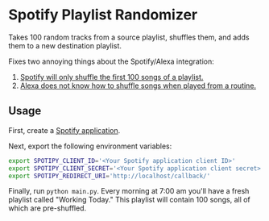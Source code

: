 # Spotify Playlist Randomizer

Takes 100 random tracks from a source playlist, shuffles them, and adds them to a new destination playlist.

Fixes two annoying things about the Spotify/Alexa integration:

1. [Spotify will only shuffle the first 100 songs of a playlist.](https://community.spotify.com/t5/Ongoing-Issues/Connect-only-plays-100-song-chunks-of-playlists/idi-p/1284690)
2. [Alexa does not know how to shuffle songs when played from a routine.](https://community.spotify.com/t5/Live-Ideas/echo-Playlists-Alexa-shuffle-command-for-routines/idi-p/4604442)

## Usage

First, create a [Spotify application](https://developer.spotify.com/dashboard/applications).

Next, export the following environment variables:

```bash
export SPOTIPY_CLIENT_ID='<Your Spotify application client ID>'
export SPOTIPY_CLIENT_SECRET='<Your Spotify application client secret>'
export SPOTIPY_REDIRECT_URI='http://localhost/callback/'
```

Finally, run `python main.py`. Every morning at 7:00 am you'll have a fresh playlist called "Working Today." This playlist will contain 100 songs, all of which are pre-shuffled.